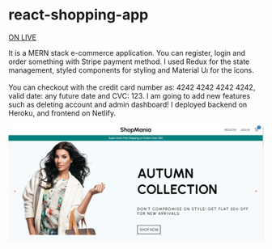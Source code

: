# react-shopping-app

[ON LIVE](https://my-fav-shop.netlify.app/)

It is a MERN stack e-commerce application. You can register, login and order something with Stripe payment method. I used Redux for the state management, styled components for styling and Material Uı for the icons.\
\
 You can checkout with the credit card number as: 4242 4242 4242 4242, valid date: any future date and CVC: 123. I am going to add new features such as deleting account and admin dashboard! I deployed backend on Heroku, and frontend on Netlify.

[![Shopping App React](https://raw.githubusercontent.com/sinansk/personal-portfolio/main/src/images/shopping-app.JPG)](https://my-fav-shop.netlify.app/)
